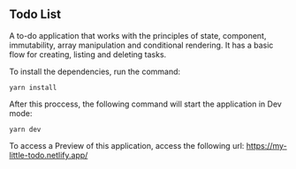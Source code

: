 ## Todo List

A to-do application that works with the principles of state, component, immutability, array manipulation and conditional rendering. It has a basic flow for creating, listing and deleting tasks.

To install the dependencies, run the command:

```
yarn install
```

After this proccess, the following command will start the application in Dev mode:

```
yarn dev
```

To access a Preview of this application, access the following url: https://my-little-todo.netlify.app/